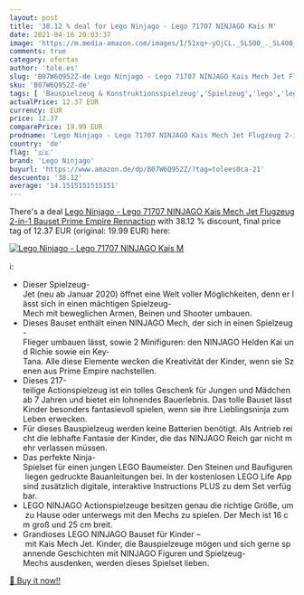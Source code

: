 ```yaml
---
layout: post
title: '38.12 % deal for Lego Ninjago - Lego 71707 NINJAGO Kais M'
date: 2021-04-16 20:03:37
image: 'https://m.media-amazon.com/images/I/51xq+-yOjCL._SL500_._SL400_.jpg'
comments: true
category: ofertas
author: 'tole.es'
slug: 'B07W6Q952Z-de Lego Ninjago - Lego 71707 NINJAGO Kais Mech Jet Flugzeug...'
sku: 'B07W6Q952Z-de'
tags: [ 'Bauspielzeug & Konstruktionsspielzeug','Spielzeug','lego','lego ninjago', ]
actualPrice: 12.37 EUR
currency: EUR
price: 12.37
comparePrice: 19.99 EUR
prodname: 'Lego Ninjago - Lego 71707 NINJAGO Kais Mech Jet Flugzeug 2-in-1 Bauset  Prime Empire Rennaction'
country: 'de'
flag: '🇩🇪'
brand: 'Lego Ninjago'
buyurl: 'https://www.amazon.de/dp/B07W6Q952Z/?tag=tolees0ca-21'
descuento: '38.12'
average: '14.1515151515151'
---
```


There's a deal [Lego Ninjago - Lego 71707 NINJAGO Kais Mech Jet Flugzeug 2-in-1 Bauset  Prime Empire Rennaction](https://www.amazon.de/dp/B07W6Q952Z/?tag=tolees0ca-21)  with  38.12 % discount, final price tag of  12.37 EUR (original: 19.99 EUR) here:

[![Lego Ninjago - Lego 71707 NINJAGO Kais M](https://m.media-amazon.com/images/I/51xq+-yOjCL._SL500_._SL400_.jpg)](https://www.amazon.de/dp/B07W6Q952Z/?tag=tolees0ca-21)

ℹ️:

- Dieser Spielzeug-Jet (neu ab Januar 2020) öffnet eine Welt voller Möglichkeiten, denn er lässt sich in einen mächtigen Spielzeug-Mech mit beweglichen Armen, Beinen und Shooter umbauen.
- Dieses Bauset enthält einen NINJAGO Mech, der sich in einen Spielzeug-Flieger umbauen lässt, sowie 2 Minifiguren: den NINJAGO Helden Kai und Richie sowie ein Key-Tana. Alle diese Elemente wecken die Kreativität der Kinder, wenn sie Szenen aus Prime Empire nachstellen.
- Dieses 217-teilige Actionspielzeug ist ein tolles Geschenk für Jungen und Mädchen ab 7 Jahren und bietet ein lohnendes Bauerlebnis. Das tolle Bauset lässt Kinder besonders fantasievoll spielen, wenn sie ihre Lieblingsninja zum Leben erwecken.
- Für dieses Bauspielzeug werden keine Batterien benötigt. Als Antrieb reicht die lebhafte Fantasie der Kinder, die das NINJAGO Reich gar nicht mehr verlassen müssen.
- Das perfekte Ninja-Spielset für einen jungen LEGO Baumeister. Den Steinen und Baufiguren liegen gedruckte Bauanleitungen bei. In der kostenlosen LEGO Life App sind zusätzlich digitale, interaktive Instructions PLUS zu dem Set verfügbar.
- LEGO NINJAGO Actionspielzeuge besitzen genau die richtige Größe, um zu Hause oder unterwegs mit den Mechs zu spielen. Der Mech ist 16 cm groß und 25 cm breit.
- Grandioses LEGO NINJAGO Bauset für Kinder – mit Kais Mech Jet. Kinder, die Bauspielzeuge mögen und sich gerne spannende Geschichten mit NINJAGO Figuren und Spielzeug-Mechs ausdenken, werden dieses Spielset lieben.

[🛒 Buy it now!!](https://www.amazon.de/dp/B07W6Q952Z/?tag=tolees0ca-21)
